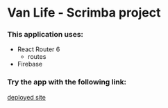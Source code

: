 # Van Life - Scrimba project

### This application uses:
- React Router 6
  - routes
- Firebase

### Try the app with the following link:
[deployed site](https://jan-blaska-scrimba-react-vanlife.netlify.app/)

